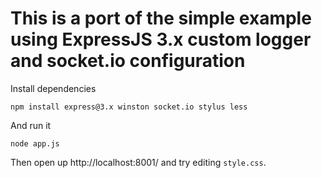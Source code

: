 # This is a port of the simple example using ExpressJS 3.x custom logger and socket.io configuration

Install dependencies

    npm install express@3.x winston socket.io stylus less

And run it

    node app.js

Then open up http://localhost:8001/ and try editing `style.css`.

